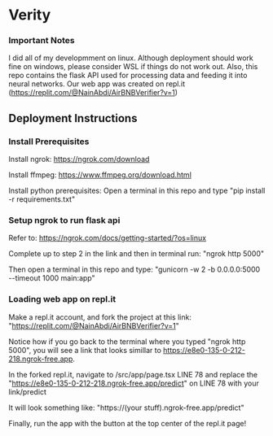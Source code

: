 # Verity


### **Important Notes**

I did all of my developmment on linux. Although deployment should work fine on windows, please consider WSL if things do not work out. Also, this repo contains the flask API used for processing data and feeding it into neural networks. Our web app was created on repl.it (https://replit.com/@NainAbdi/AirBNBVerifier?v=1)

## **Deployment Instructions**

### **Install Prerequisites**

Install ngrok: https://ngrok.com/download

Install ffmpeg: https://www.ffmpeg.org/download.html

Install python prerequisites: Open a terminal in this repo and type "pip install -r requirements.txt"


### **Setup ngrok to run flask api**

Refer to: https://ngrok.com/docs/getting-started/?os=linux

Complete up to step 2 in the link and then in terminal run: "ngrok http 5000"

Then open a terminal in this repo and type: "gunicorn -w 2 -b 0.0.0.0:5000 --timeout 1000 main:app"

### **Loading web app on repl.it**

Make a repl.it account, and fork the project at this link: "https://replit.com/@NainAbdi/AirBNBVerifier?v=1"

Notice how if you go back to the terminal where you typed "ngrok http 5000", you will see a link that looks simillar to https://e8e0-135-0-212-218.ngrok-free.app.

In the forked repl.it, navigate to /src/app/page.tsx LINE 78 and replace the "https://e8e0-135-0-212-218.ngrok-free.app/predict" on LINE 78 with your link/predict

It will look something like: "https://(your stuff).ngrok-free.app/predict"


Finally, run the app with the button at the top center of the repl.it page!
